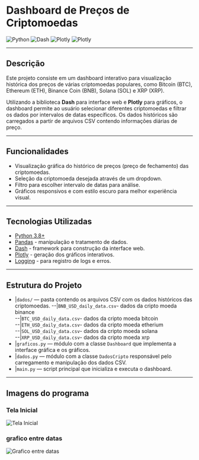 # Dashboard de Preços de Criptomoedas

![Python](https://img.shields.io/badge/Python-3.8%2B-blue)
![Dash](https://img.shields.io/badge/Dash-v2.0-orange)
![Plotly](https://img.shields.io/badge/Plotly-v5.0-purple)
![Plotly](https://img.shields.io/badge/Pandas-gray)

---

## Descrição

Este projeto consiste em um dashboard interativo para visualização histórica dos preços de várias criptomoedas populares, como Bitcoin (BTC), Ethereum (ETH), Binance Coin (BNB), Solana (SOL) e XRP (XRP).  

Utilizando a biblioteca **Dash** para interface web e **Plotly** para gráficos, o dashboard permite ao usuário selecionar diferentes criptomoedas e filtrar os dados por intervalos de datas específicos. Os dados históricos são carregados a partir de arquivos CSV contendo informações diárias de preço.

---

## Funcionalidades

- Visualização gráfica do histórico de preços (preço de fechamento) das criptomoedas.
- Seleção da criptomoeda desejada através de um dropdown.
- Filtro para escolher intervalo de datas para análise.
- Gráficos responsivos e com estilo escuro para melhor experiência visual.

---

## Tecnologias Utilizadas

- [Python 3.8+](https://www.python.org/)
- [Pandas](https://pandas.pydata.org/) - manipulação e tratamento de dados.
- [Dash](https://dash.plotly.com/) - framework para construção da interface web.
- [Plotly](https://plotly.com/python/) - geração dos gráficos interativos.
- [Logging](https://docs.python.org/3/library/logging.html) - para registro de logs e erros.

---

## Estrutura do Projeto

- |`dados/` — pasta contendo os arquivos CSV com os dados históricos das criptomoedas.
      --|`BNB_USD_daily_data.csv`- dados da cripto moeda binance    
    --|`BTC_USD_daily_data.csv`- dados da cripto moeda bitcoin    
    --|`ETH_USD_daily_data.csv`- dados da cripto moeda etherium    
    --|`SOL_USD_daily_data.csv`- dados da cripto moeda solana    
    --|`XRP_USD_daily_data.csv`- dados da cripto moeda xrp    
- |`graficos.py` — módulo com a classe `Dashboard` que implementa a interface gráfica e os gráficos.
- |`dados.py` — módulo com a classe `DadosCripto` responsável pelo carregamento e manipulação dos dados CSV.
- |`main.py` — script principal que inicializa e executa o dashboard.


---

## Imagens do programa

### Tela Inicial
![Tela Inicial](assets/graficoentredatas.png)

### grafico entre datas
![Grafico entre datas](assets/graficoentredatas.png)

